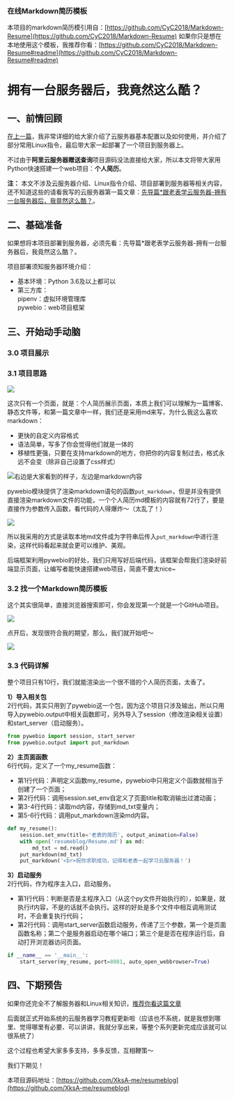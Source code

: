### 在线Markdown简历模板

本项目的markdown简历模引用自：[https://github.com/CyC2018/Markdown-Resume](https://github.com/CyC2018/Markdown-Resume)
如果你只是想在本地使用这个模板，我推荐你看：[https://github.com/CyC2018/Markdown-Resume#readme](https://github.com/CyC2018/Markdown-Resume#readme)

# 拥有一台服务器后，我竟然这么酷？

## 一、前情回顾
[在上一篇](https://mp.weixin.qq.com/s/-H0G1f9jZPCMVOrl9XX2wQ)，我非常详细的给大家介绍了云服务器基本配置以及如何使用，并介绍了部分常用Linux指令，最后带大家一起部署了一个项目到服务器上。

不过由于**阿里云服务器赠送查询**项目源码没法直接给大家，所以本文将带大家用Python快速搭建一个web项目：**个人简历**。

**注：** 本文不涉及云服务器介绍、Linux指令介绍、项目部署到服务器等相关内容，还不知道这些的请看我写的云服务器第一篇文章：[先导篇*跟老表学云服务器-拥有一台服务器后，我竟然这么酷？](https://mp.weixin.qq.com/s/-H0G1f9jZPCMVOrl9XX2wQ)。


## 二、基础准备

如果想将本项目部署到服务器，必须先看：先导篇*跟老表学云服务器-拥有一台服务器后，我竟然这么酷？。

项目部署须知服务器环境介绍：
- 基本环境：Python 3.6及以上都可以
- 第三方库：<br>
pipenv：虚拟环境管理库<br>
pywebio：web项目框架


## 三、开始动手动脑
### 3.0 项目展示


### 3.1 项目思路

![](https://files.mdnice.com/user/16444/d36a3067-4c59-4c20-a01f-311081e594ac.png)

这次只有一个页面，就是：个人简历展示页面，本质上我们可以理解为一篇博客、静态文件等，和第一篇文章中一样，我们还是采用md来写，为什么我这么喜欢markdown：
- 更快的自定义内容格式
- 语法简单，写多了你会觉得他们就是一体的
- 移植性更强，只要在支持markdown的地方，你把你的内容复制过去，格式永远不会变（除非自己设置了css样式）

![右边是大家看到的样子，左边是markdown内容](https://files.mdnice.com/user/16444/5badc212-8d34-4cd6-9572-51ce412f4c6c.png)

pywebio模块提供了渲染markdown语句的函数`put_markdown`，但是并没有提供直接渲染markdown文件的功能，一个个人简历md模板的内容就有72行了，要是直接作为参数传入函数，看代码的人得爆炸～（太乱了！）

![](https://files.mdnice.com/user/16444/4db24fc6-4438-41a3-bd0a-208a28c5428f.png)

所以我采用的方式是读取本地md文件成为字符串后传入`put_markdown`中进行渲染，这样代码看起来就会更可以维护、美观。

后端框架利用pywebio的好处，我们只用写好后端代码，该框架会帮我们渲染好前端显示页面，让编写者能快速搭建web项目，简直不要太nice~

### 3.2 找一个Markdown简历模板
这个其实很简单，直接浏览器搜索即可，你会发现第一个就是一个GitHub项目。

![](https://files.mdnice.com/user/16444/1a5214fa-ab80-44df-a964-9638f25e0148.png)

点开后，发现很符合我的期望，那么，我们就开始吧～

![](https://files.mdnice.com/user/16444/216cb671-7ae6-4e08-90ac-6a74937ca280.png)


### 3.3 代码详解
整个项目只有10行，我们就能渲染出一个很不错的个人简历页面，太香了。

**1）导入相关包**<br>
2行代码，其实只用到了pywebio这一个包，因为这个项目只涉及输出，所以只用导入pywebio.output中相关函数即可，另外导入了session（修改渲染相关设置）和start_server（启动服务）。
```python
from pywebio import session, start_server
from pywebio.output import put_markdown
```

**2）主页面函数**<br>
6行代码，定义了一个my_resume函数：
- 第1行代码：声明定义函数my_resume，pywebio中只用定义个函数就相当于创建了一个页面；
- 第2行代码：调用session.set_env自定义了页面title和取消输出过渡动画；
- 第3-4行代码：读取md内容，存储到md_txt变量内；
- 第5-6行代码：调用put_markdown渲染md内容。
```python
def my_resume():
    session.set_env(title='老表的简历', output_animation=False)
    with open('resumeblog/Resume.md') as md:
        md_txt = md.read()
    put_markdown(md_txt)
    put_markdown('<br>祝你求职成功，记得和老表一起学习云服务器！')  
```

**3）启动服务**<br>
2行代码，作为程序主入口，启动服务。
- 第1行代码：判断是否是主程序入口（从这个py文件开始执行的），如果是，就执行if内容，不是的话就不会执行。这样的好处是多个文件中相互调用测试时，不会重复执行代码；
- 第2行代码：调用start_server函数启动服务，传递了三个参数，第一个是页面函数名称；第二个是服务器启动在哪个端口；第三个是是否在程序运行后，自动打开浏览器访问页面。
```python
if __name__ == '__main__':
    start_server(my_resume, port=8081, auto_open_webbrowser=True)
```


## 四、下期预告
如果你还完全不了解服务器和Linux相关知识，[推荐你看这篇文章](https://mp.weixin.qq.com/s/-H0G1f9jZPCMVOrl9XX2wQ)

后面就正式开始系统的云服务器学习教程更新啦（应该也不系统，就是我想到哪里、觉得哪里有必要、可以讲讲，我就分享出来，等整个系列更新完成应该就可以很系统了）

这个过程也希望大家多多支持，多多反馈，互相鞭策～

我们下期见！

本项目源码地址：[https://github.com/XksA-me/resumeblog](https://github.com/XksA-me/resumeblog)


